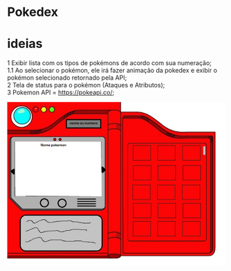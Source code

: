 # Pokedex

# ideias

1    Exibir lista com os tipos de pokémons de acordo com sua numeração;</br>
    1.1  Ao selecionar o pokémon, ele irá fazer animação da pokedex e exibir o pokémon selecionado retornado pela API;</br>
2    Tela de status para o pokémon (Ataques e Atributos);</br>
3    Pokemon API = https://pokeapi.co/;

<img src="./imgs/poked.jpg">
